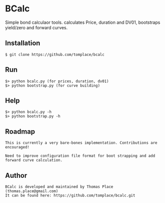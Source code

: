 # BCalc

Simple bond calculaor tools. calculates Price, duration and DV01, bootstraps yield/zero and forward curves.

## Installation

    $ git clone https://github.com/tomplace/bcalc
 
## Run 
	$> python bcalc.py (for prices, duration, dv01)
	$> python bootstrap.py (for curve building)

## Help 
	$> python bcalc.py -h
	$> python bootstrap.py -h

## Roadmap
	This is currently a very bare-bones implementation. Contributions are encouraged!
	
	Need to improve configuration file format for boot strapping and add forward curve calculation. 

## Author
	BCalc is developed and maintained by Thomas Place (thomas.place@gmail.com)
	It can be found here: https://github.com/tomplace/bcalc.git






